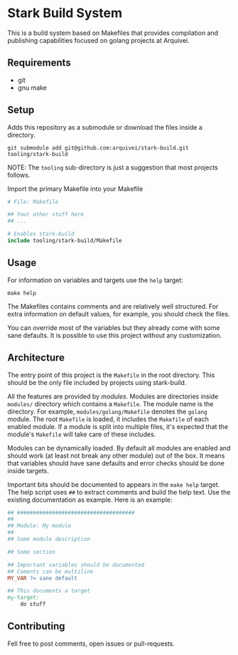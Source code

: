 # Stark Build System

This is a build system based on Makefiles that provides compilation and publishing capabilities focused on golang projects at Arquivei.

## Requirements

- git
- gnu make

## Setup

Adds this repository as a submodule or download the files inside a directory.

```shell
git submodule add git@github.com:arquivei/stark-build.git tooling/stark-build
```

NOTE: The `tooling` sub-directory is just a suggestion that most projects follows.

Import the primary Makefile into your Makefile

```makefile
# File: Makefile

## Your other stuff here
## ...

# Enables stark-build
include tooling/stark-build/Makefile
```

## Usage

For information on variables and targets use the `help` target:

```shell
make help
```

The Makefiles contains comments and are relatively well structured. For extra information on default values, for example, you should check the files.

You can override most of the variables but they already come with some sane defaults. It is possible to use this project without any customization.

## Architecture

The entry point of this project is the `Makefile` in the root directory. This should be the only file included by projects using stark-build.

All the features are provided by _modules_. Modules are directories inside `modules/` directory which contains a `Makefile`. The module name is the directory. For example, `modules/golang/Makefile` denotes the `golang` module. The root `Makefile` is loaded, it includes the `Makefile` of each enabled module. If a module is split into multiple files, it's expected that the module's `Makefile` will take care of these includes.

Modules can be dynamically loaded. By default all modules are enabled and should work (at least not break any other module) out of the box. It means that variables should have sane defaults and error checks should be done inside targets.

Important bits should be documented to appears in the `make help` target. The help script uses `##` to extract comments and build the help text. Use the existing documentation as example. Here is an example:

```makefile
## #####################################
##
## Module: My module
##
## Some module description

## Some section

## Important variables should be documented
## Coments can be multiline
MY_VAR ?= sane default

## This documents a target
my-target:
    do stuff
```

## Contributing

Fell free to post comments, open issues or pull-requests.
